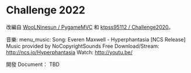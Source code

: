 # Challenge 2022

改編自 [WooLNinesun / PygameMVC](https://github.com/WooLNinesun/PygameMVC) 和 [ktpss95112 / Challenge2020](https://github.com/ktpss95112/Challenge2020)。

音樂:
    menu_music:
        Song: Everen Maxwell - Hyperphantasia [NCS Release]
        Music provided by NoCopyrightSounds
        Free Download/Stream: http://ncs.io/Hyperphantasia
        Watch: http://youtu.be/

開發 Document： TBD